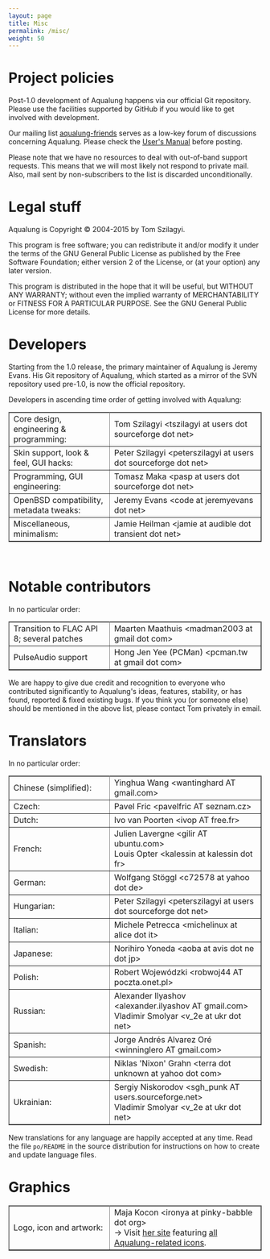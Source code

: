 ```yaml
---
layout: page
title: Misc
permalink: /misc/
weight: 50
---
```


<h1>Project policies</h1>

<p>Post-1.0 development of Aqualung happens via our official Git
  repository.  Please use the facilities supported by GitHub if you
  would like to get involved with development.</p>

<p>Our mailing list <a
href="http://lists.sourceforge.net/lists/listinfo/aqualung-friends">aqualung-friends</a>
serves as a low-key forum of discussions concerning Aqualung. Please
check the <a href="/documentation/">User's Manual</a> before posting.</p>

<p>Please note that we have no resources to deal with out-of-band
support requests. This means that we will most likely not respond to
private mail.  Also, mail sent by non-subscribers to the list is
discarded unconditionally.</p>


<h1>Legal stuff</h1>

<p>Aqualung is Copyright © 2004-2015 by Tom Szilagyi.</p>

<p>This program is free software; you can redistribute it and/or
modify it under the terms of the GNU General Public License as
published by the Free Software Foundation; either version 2 of the
License, or (at your option) any later version.</p>

<p>This program is distributed in the hope that it will be useful, but
WITHOUT ANY WARRANTY; without even the implied warranty of
MERCHANTABILITY or FITNESS FOR A PARTICULAR PURPOSE.  See the GNU
General Public License for more details.</p>


<h1>Developers</h1>

<p>Starting from the 1.0 release, the primary maintainer of Aqualung
is Jeremy Evans. His Git repository of Aqualung, which started as a
mirror of the SVN repository used pre-1.0, is now the official
repository.</p>

<p>Developers in ascending time order of getting involved with Aqualung:</p>

<table rules="all" class="indent" width="100%" border="1" cellpadding="5" cellspacing="0">
  <tbody><tr>
    <td style="width: 40%">Core design, engineering &amp; programming:</td>
    <td>Tom Szilagyi &lt;tszilagyi at users dot sourceforge dot net&gt;</td>
  </tr>
  <tr>
    <td>Skin support, look &amp; feel, GUI hacks:</td>
    <td>Peter Szilagyi &lt;peterszilagyi at users dot sourceforge dot net&gt;</td>
  </tr>
  <tr>
    <td>Programming, GUI engineering:</td>
    <td>Tomasz Maka &lt;pasp at users dot sourceforge dot net&gt;</td>
  </tr>
  <tr>
    <td>OpenBSD compatibility, metadata tweaks:</td>
    <td>Jeremy Evans &lt;code at jeremyevans dot net&gt;</td>
  </tr>
  <tr>
    <td>Miscellaneous, minimalism:</td>
    <td>Jamie Heilman &lt;jamie at audible dot transient dot net&gt;</td>
  </tr>
</tbody></table>
<br>

<h1>Notable contributors</h1>

<p>In no particular order:</p>

<table rules="all" class="indent" width="100%" border="1" cellpadding="5" cellspacing="0">
  <tbody><tr>
    <td style="width: 40%">Transition to FLAC API 8; several patches</td>
    <td>Maarten Maathuis &lt;madman2003 at gmail dot com&gt;</td>
  </tr>
  <tr>
    <td>PulseAudio support</td>
    <td>Hong Jen Yee (PCMan) &lt;pcman.tw at gmail dot com&gt;</td>
  </tr>
</tbody></table>

<p>We are happy to give due credit and recognition to everyone who
contributed significantly to Aqualung's ideas, features, stability, or
has found, reported &amp; fixed existing bugs. If you think you (or
someone else) should be mentioned in the above list, please contact
Tom privately in email.</p>

<h1>Translators</h1>

<p>In no particular order:</p>

<table rules="all" class="indent" width="100%" border="1" cellpadding="5" cellspacing="0">
  <tbody><tr>
    <td style="width: 40%">Chinese (simplified):</td>
    <td>Yinghua Wang &lt;wantinghard AT gmail.com&gt;</td>
  </tr>
  <tr>
    <td>Czech:</td>
    <td>Pavel Fric &lt;pavelfric AT seznam.cz&gt;</td>
  </tr>
  <tr>
    <td>Dutch:</td>
    <td>Ivo van Poorten &lt;ivop AT free.fr&gt;</td>
  </tr>
  <tr>
    <td>French:</td>
    <td>Julien Lavergne &lt;gilir AT ubuntu.com&gt;<br>
      Louis Opter &lt;kalessin at kalessin dot fr&gt;</td>
  </tr>
  <tr>
    <td>German:</td>
    <td>Wolfgang Stöggl &lt;c72578 at yahoo dot de&gt;</td>
  </tr>
  <tr>
    <td>Hungarian:</td>
    <td>Peter Szilagyi &lt;peterszilagyi at users dot sourceforge dot net&gt;</td>
  </tr>
  <tr>
    <td>Italian:</td>
    <td>Michele Petrecca &lt;michelinux at alice dot it&gt;</td>
  </tr>
  <tr>
    <td>Japanese:</td>
    <td>Norihiro Yoneda &lt;aoba at avis dot ne dot jp&gt;</td>
  </tr>
  <tr>
    <td>Polish:</td>
    <td>Robert Wojewódzki &lt;robwoj44 AT poczta.onet.pl&gt;</td>
  </tr>
  <tr>
    <td>Russian:</td>
    <td>Alexander Ilyashov &lt;alexander.ilyashov AT gmail.com&gt;<br>
      Vladimir Smolyar &lt;v_2e at ukr dot net&gt;</td>
  </tr>
  <tr>
    <td>Spanish:</td>
    <td>Jorge Andrés Alvarez Oré &lt;winninglero AT gmail.com&gt;</td>
  </tr>
  <tr>
    <td>Swedish:</td>
    <td>Niklas 'Nixon' Grahn &lt;terra dot unknown at yahoo dot com&gt;</td>
  </tr>
  <tr>
    <td>Ukrainian:</td>
    <td>Sergiy Niskorodov &lt;sgh_punk AT users.sourceforge.net&gt;<br>
      Vladimir Smolyar &lt;v_2e at ukr dot net&gt;</td>
  </tr>
</tbody></table>

<p>New translations for any language are happily accepted at any
time. Read the file <code>po/README</code> in the source distribution
for instructions on how to create and update language files.</p>


<h1>Graphics</h1>

<table rules="all" class="indent" width="100%" border="1" cellpadding="5" cellspacing="0">
  <tbody><tr>
    <td style="width: 40%">Logo, icon and artwork:</td>
    <td>Maja Kocon &lt;ironya at pinky-babble dot org&gt;<br>
	→ Visit <a href="http://pinky-babble.org/">her site</a> featuring
	<a href="http://pinky-babble.org/aqualung/">all Aqualung-related icons</a>.</td>
  </tr>
</tbody></table>
